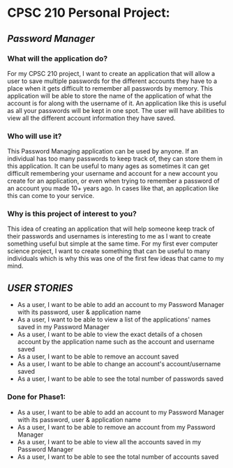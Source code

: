 # CPSC 210 Personal Project:

## ***Password Manager***

### **What will the application do?**
For my CPSC 210 project, I want to create an application that will allow a user to save multiple passwords for the 
different accounts they have to a place when it gets difficult to remember all passwords by memory. This application
will be able to store the name of the application of what the account is for along with the username of it. 
An application like this is useful as all your passwords will be kept in one spot. The user will have abilities to view 
all the different account information they have saved.

### **Who will use it?**
This Password Managing application can be used by anyone. If an individual has too many passwords to keep track of, 
they can store them in this application. It can be useful to many ages as sometimes it can get difficult remembering 
your username and account for a new account you create for an application, or even when trying to remember a password 
of an account you made 10+ years ago. In cases like that, an application like this can come to your service.

### **Why is this project of interest to you?**
This idea of creating an application that will help someone keep track of their passwords and usernames is 
interesting to me as I want to create something useful but simple at the same time. For my first ever computer science
project, I want to create something that can be useful to many individuals which is why this was one of the first few
ideas that came to my mind. 

## ***USER STORIES***
- As a user, I want to be able to add an account to my Password Manager with its password, user & application name
- As a user, I want to be able to view a list of the applications' names saved in my Password Manager
- As a user, I want to be able to view the exact details of a chosen account by the application 
name such as the account and username saved
- As a user, I want to be able to remove an account saved
- As a user, I want to be able to change an account's account/username saved
- As a user, I want to be able to see the total number of passwords saved 


### Done for Phase1:
- As a user, I want to be able to add an account to my Password Manager with its password, user & application name
- As a user, I want to be able to remove an account from my Password Manager
- As a user, I want to be able to view all the accounts saved in my Password Manager
- As a user, I want to be able to see the total number of accounts saved 

